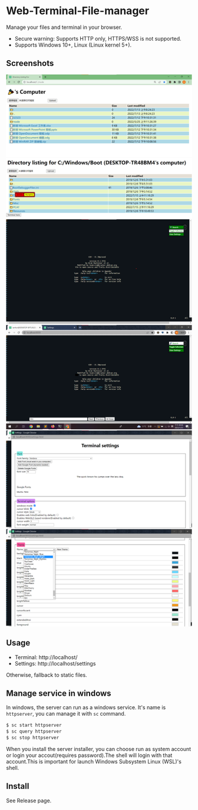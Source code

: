# Web-Terminal-File-manager

Manage your files and terminal in your browser.

* Secure warning: Supports HTTP only, HTTPS/WSS is not supported.
* Supports Windows 10+, Linux (Linux kernel 5+).

## Screenshots

![Support Unicode in windows](screenshots/filemanager-unicode.png)
![Manage files](screenshots/filemanager-usage.png)
![Toggle fullscreen](screenshots/fullscreen.png)
![Search bar](screenshots/search-bar.png)
![Settings](screenshots/settings.png)
![Customize Theme](screenshots/theme.png)

## Usage

* Terminal: http://localhost/
* Settings: http://localhost/settings

Otherwise, fallback to static files.

## Manage service in windows

In windows, the server can run as a windows service.
It's name is `httpserver`, you can manage it with `sc` command.

```bash
$ sc start httpserver
$ sc query httpserver
$ sc stop httpserver
```

When you install the server installer, you can choose run as system account or login your accout(requires password).The shell will login with that account.This is important for launch Windows Subsystem Linux (WSL)'s shell.

## Install

See Release page.

